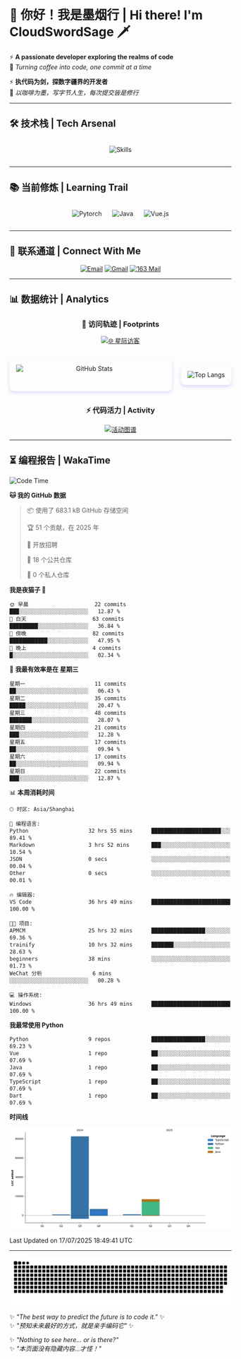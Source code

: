 # 🌊 你好！我是墨烟行 | Hi there! I'm CloudSwordSage 🗡️

⚡ **A passionate developer exploring the realms of code**  
🌌 *Turning coffee into code, one commit at a time*

⚡ **执代码为剑，探数字疆界的开发者**  
🌌 *以咖啡为墨，写字节人生，每次提交皆是修行*

---

## 🛠️ 技术栈 | Tech Arsenal

<div align="center" style="margin: 20px 0;">
  <img src="https://skillicons.dev/icons?i=python,linux,git,github,html,css,js,ts" alt="Skills" style="height: 50px; margin: 10px;"/>
</div>

---

## 📚 当前修炼 | Learning Trail

<div align="center" style="margin: 20px 0;">
  <img src="https://img.shields.io/badge/PyTorch-EE4C2C?style=flat-square&logo=pytorch&logoColor=white" alt="Pytorch" style="height: 30px; margin: 10px;"/>
  <img src="https://img.shields.io/badge/Java-007396?style=flat-square&logo=openjdk&logoColor=white" alt="Java" style="height: 30px; margin: 10px;"/>
  <img src="https://img.shields.io/badge/Vue.js-4FC08D?style=flat-square&logo=vue.js&logoColor=white" alt="Vue.js" style="height: 30px; margin: 10px;"/>
</div>

---

## 📮 联系通道 | Connect With Me

<div align="center">
  
[![Email](https://img.shields.io/badge/QQ%20Mail-1984769759@qq.com-168DEA?style=flat-square&logo=tencentqq)](mailto:1984769759@qq.com)
[![Gmail](https://img.shields.io/badge/Gmail-zlf100518@gmail.com-EA4335?style=flat-square&logo=gmail)](mailto:zlf100518@gmail.com)
[![163 Mail](https://img.shields.io/badge/163-zlf100518@163.com-DC143C?style=flat-square)](mailto:zlf100518@163.com)

</div>

---

## 📊 数据统计 | Analytics

<div align="center">

### 🌌 访问轨迹 | Footprints

[![🌐 星际访客](https://count.getloli.com/get/@CloudSwordSage?theme=rule34)](https://github.com/CloudSwordSage)

<div style="display: flex; gap: 20px; margin: 30px 0">
  <img src="https://github-readme-stats.vercel.app/api?username=CloudSwordSage&show_icons=true&theme=midnight-purple&hide_border=true&include_all_commits=true&rank_icon=github&hide=issues&line_height=24" 
       alt="GitHub Stats" 
       style="flex: 1; box-shadow: 0 4px 8px rgba(122,63,247,0.2); border-radius: 10px; padding: 15px;"/>
  
  <img src="https://github-readme-stats.vercel.app/api/top-langs/?username=CloudSwordSage&layout=compact&theme=midnight-purple&hide_border=true&langs_count=6&card_width=300&exclude_repo=AI-Assistant"
       alt="Top Langs"
       style="flex: 1; box-shadow: 0 4px 8px rgba(122,63,247,0.2); border-radius: 10px; padding: 15px;"/>
</div>

### ⚡ 代码活力 | Activity

[![活动图谱](https://github-readme-activity-graph.vercel.app/graph?username=CloudSwordSage&theme=react-dark&hide_border=true&area=true&custom_title=代码能量流%20|%20Contribution%20Flow&radius=12&height=300)](https://github.com/CloudSwordSage)

</div>

---

## ⏳ 编程报告 | WakaTime

<!--START_SECTION:waka-->
![Code Time](http://img.shields.io/badge/Code%20Time-1%2C061%20hrs%209%20mins-blue)

**🐱 我的 GitHub 数据** 

> 📦  使用了 683.1 kB GitHub 存储空间 
 > 
> 🏆 51 个贡献，在 2025 年
 > 
> 💼 开放招聘
 > 
> 📜 18 个公共仓库 
 > 
> 🔑 0 个私人仓库 
 > 
**我是夜猫子 🦉** 

```text
🌞 早晨                     22 commits          ███░░░░░░░░░░░░░░░░░░░░░░   12.87 % 
🌆 白天                     63 commits          █████████░░░░░░░░░░░░░░░░   36.84 % 
🌃 傍晚                     82 commits          ████████████░░░░░░░░░░░░░   47.95 % 
🌙 晚上                     4 commits           █░░░░░░░░░░░░░░░░░░░░░░░░   02.34 % 
```
📅 **我最有效率是在 星期三** 

```text
星期一                      11 commits          ██░░░░░░░░░░░░░░░░░░░░░░░   06.43 % 
星期二                      35 commits          █████░░░░░░░░░░░░░░░░░░░░   20.47 % 
星期三                      48 commits          ███████░░░░░░░░░░░░░░░░░░   28.07 % 
星期四                      21 commits          ███░░░░░░░░░░░░░░░░░░░░░░   12.28 % 
星期五                      17 commits          ██░░░░░░░░░░░░░░░░░░░░░░░   09.94 % 
星期六                      17 commits          ██░░░░░░░░░░░░░░░░░░░░░░░   09.94 % 
星期日                      22 commits          ███░░░░░░░░░░░░░░░░░░░░░░   12.87 % 
```


📊 **本周消耗时间** 

```text
🕑︎ 时区: Asia/Shanghai

💬 编程语言: 
Python                   32 hrs 55 mins      ██████████████████████░░░   89.41 % 
Markdown                 3 hrs 52 mins       ███░░░░░░░░░░░░░░░░░░░░░░   10.54 % 
JSON                     0 secs              ░░░░░░░░░░░░░░░░░░░░░░░░░   00.04 % 
Other                    0 secs              ░░░░░░░░░░░░░░░░░░░░░░░░░   00.01 % 

🔥 编辑器: 
VS Code                  36 hrs 49 mins      █████████████████████████   100.00 % 

🐱‍💻 项目: 
APMCM                    25 hrs 32 mins      █████████████████░░░░░░░░   69.36 % 
trainify                 10 hrs 32 mins      ███████░░░░░░░░░░░░░░░░░░   28.63 % 
beginners                38 mins             ░░░░░░░░░░░░░░░░░░░░░░░░░   01.73 % 
WeChat 分析                6 mins              ░░░░░░░░░░░░░░░░░░░░░░░░░   00.28 % 

💻 操作系统: 
Windows                  36 hrs 49 mins      █████████████████████████   100.00 % 
```

**我最常使用 Python** 

```text
Python                   9 repos             █████████████████░░░░░░░░   69.23 % 
Vue                      1 repo              ██░░░░░░░░░░░░░░░░░░░░░░░   07.69 % 
Java                     1 repo              ██░░░░░░░░░░░░░░░░░░░░░░░   07.69 % 
TypeScript               1 repo              ██░░░░░░░░░░░░░░░░░░░░░░░   07.69 % 
Dart                     1 repo              ██░░░░░░░░░░░░░░░░░░░░░░░   07.69 % 
```



**时间线**

![Lines of Code chart](https://raw.githubusercontent.com/CloudSwordSage/CloudSwordSage/main/assets/bar_graph.png)


 Last Updated on 17/07/2025 18:49:41 UTC
<!--END_SECTION:waka-->

---

<div align="center">
  <img src="./assets/github-snake-dark.svg" alt="Contribution Snake" />
</div>

✨ *"The best way to predict the future is to code it."* ✨  
✨ *"预知未来最好的方式，就是亲手编码它"* ✨

✨ *"Nothing to see here... or is there?"*  
✨ *"本页面没有隐藏内容...才怪！"*  
